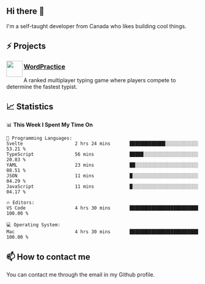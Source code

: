 <h2>Hi there 👋</h2>

<p>I'm a self-taught developer from Canada who likes building cool things.</p>

<h2>⚡ Projects</h2>

<img align="left" src="https://i.imgur.com/6RT8VFO.png" width="42" height="42" />
<h3><a target="_blank" href="https://wordpractice.io/">WordPractice</a></h3>
<p>A ranked multiplayer typing game where players compete to determine the fastest typist.</p>

<h2>📈 Statistics</h2>

<!--START_SECTION:waka-->
📊 **This Week I Spent My Time On** 

```text
💬 Programming Languages: 
Svelte                   2 hrs 24 mins       █████████████░░░░░░░░░░░░   53.21 % 
TypeScript               56 mins             █████░░░░░░░░░░░░░░░░░░░░   20.83 % 
YAML                     23 mins             ██░░░░░░░░░░░░░░░░░░░░░░░   08.51 % 
JSON                     11 mins             █░░░░░░░░░░░░░░░░░░░░░░░░   04.29 % 
JavaScript               11 mins             █░░░░░░░░░░░░░░░░░░░░░░░░   04.17 % 

🔥 Editors: 
VS Code                  4 hrs 30 mins       █████████████████████████   100.00 % 

💻 Operating System: 
Mac                      4 hrs 30 mins       █████████████████████████   100.00 % 
```


<!--END_SECTION:waka-->

<h2>📫 How to contact me</h2>

You can contact me through the email in my Github profile.

